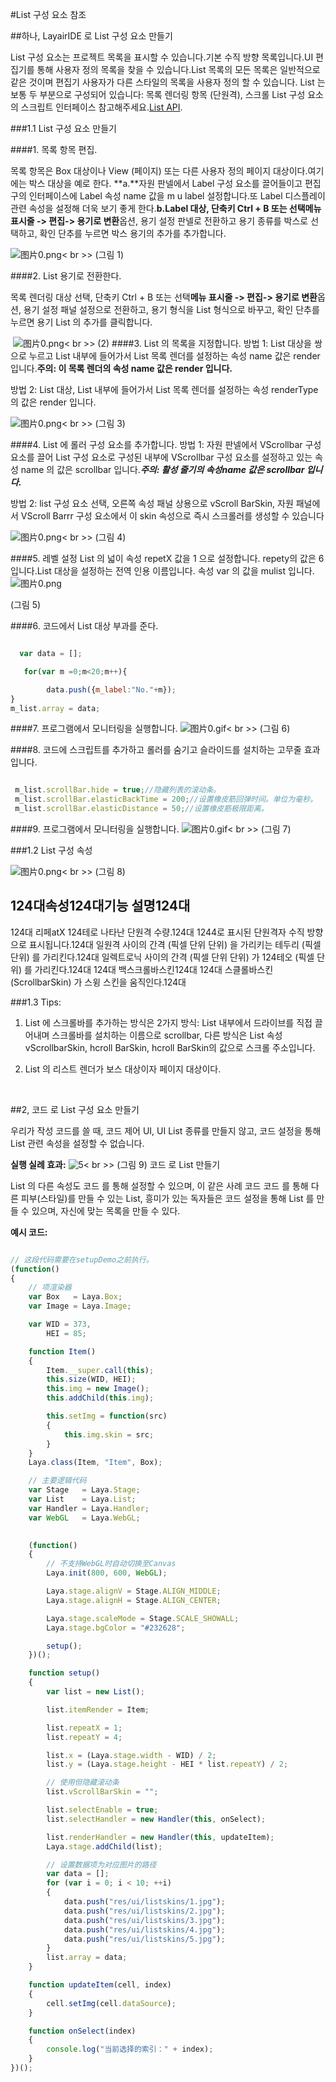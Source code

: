 #List 구성 요소 참조



##하나, LayairIDE 로 List 구성 요소 만들기

List 구성 요소는 프로젝트 목록을 표시할 수 있습니다.기본 수직 방향 목록입니다.UI 편집기를 통해 사용자 정의 목록을 찾을 수 있습니다.List 목록의 모든 목록은 일반적으로 같은 것이며 편집기 사용자가 다른 스타일의 목록을 사용자 정의 할 수 있습니다.
List 는 보통 두 부분으로 구성되어 있습니다: 목록 렌더링 항목 (단원격), 스크롤
List 구성 요소의 스크립트 인터페이스 참고해주세요.[List API](http://layaair.ldc.layabox.com/api/index.html?category=Core&class=laya.ui.List).



 



###1.1 List 구성 요소 만들기

####1. 목록 항목 편집.

목록 항목은 Box 대상이나 View (페이지) 또는 다른 사용자 정의 페이지 대상이다.여기에는 박스 대상을 예로 한다.
​**a.**자원 판넬에서 Label 구성 요소를 끌어들이고 편집구의 인터페이스에 Label 속성 name 값을 m u label 설정합니다.또 Label 디스플레이 관련 속성을 설정해 더욱 보기 좋게 한다.
​**b.**Label 대상, 단축키 Ctrl + B 또는 선택**메뉴 표시줄 -> 편집-> 용기로 변환**옵션, 용기 설정 판넬로 전환하고 용기 종류를 박스로 선택하고, 확인 단추를 누르면 박스 용기의 추가를 추가합니다.

​![图片0.png](img/1.png)< br >>
(그림 1)





 ####2. List 용기로 전환한다.

목록 렌더링 대상 선택, 단축키 Ctrl + B 또는 선택**메뉴 표시줄 -> 편집-> 용기로 변환**옵션, 용기 설정 패널 설정으로 전환하고, 용기 형식을 List 형식으로 바꾸고, 확인 단추를 누르면 용기 List 의 추가를 클릭합니다.

   ​        ![图片0.png](img/2.png)< br >>
(2)
####3. List 의 목록을 지정합니다.
방법 1: List 대상을 쌍으로 누르고 List 내부에 들어가서 List 목록 렌더를 설정하는 속성 name 값은 render 입니다.**주의: 이 목록 렌더의 속성 name 값은 render 입니다.**

방법 2: List 대상, List 내부에 들어가서 List 목록 렌더를 설정하는 속성 renderType 의 값은 render 입니다.


​![图片0.png](img/3.png)< br >>
(그림 3)

####4. List 에 롤러 구성 요소를 추가합니다.
방법 1: 자원 판넬에서 VScrollbar 구성 요소를 끌어 List 구성 요소로 구성된 내부에 VScrollbar 구성 요소를 설정하고 있는 속성 name 의 값은 scrollbar 입니다.***주의: 활성 줄기의 속성name 값은 scrollbar 입니다.***

방법 2: list 구성 요소 선택, 오른쪽 속성 패널 상용으로 vScroll BarSkin, 자원 패널에서 VScroll Barrr 구성 요소에서 이 skin 속성으로 즉시 스크롤러를 생성할 수 있습니다

​![图片0.png](img/4.png)< br >>
(그림 4)

####5. 레벨 설정 List 의 넓이
속성 repetX 값을 1 으로 설정합니다. repety의 값은 6입니다.List 대상을 설정하는 전역 인용 이름입니다. 속성 var 의 값을 mulist 입니다.
​![图片0.png](img/5.png)<br/>

(그림 5)

####6. 코드에서 List 대상 부과를 준다.



```javascript

  var data = [];

   for(var m =0;m<20;m++){

        data.push({m_label:"No."+m});
}
m_list.array = data;
```



####7. 프로그램에서 모니터링을 실행합니다.
​![图片0.gif](gif/1.gif)< br >>
(그림 6)

####8. 코드에 스크립트를 추가하고 롤러를 숨기고 슬라이드를 설치하는 고무줄 효과입니다.

```javascript

 m_list.scrollBar.hide = true;//隐藏列表的滚动条。
 m_list.scrollBar.elasticBackTime = 200;//设置橡皮筋回弹时间。单位为毫秒。
 m_list.scrollBar.elasticDistance = 50;//设置橡皮筋极限距离。
```


####9. 프로그램에서 모니터링을 실행합니다.
​![图片0.gif](gif/1.gif)< br >>
(그림 7)


###1.2 List 구성 속성

​![图片0.png](img/6.png)< br >>
(그림 8)

124대**속성**124대**기능 설명**124대
------------------------------------------------------------------------------------------------------------------------------------------------------------------------------------------------------------
124대 리페atX 124테로 나타난 단원격 수량.124대
1244로 표시된 단원격자 수직 방향으로 표시됩니다.124대
일원격 사이의 간격 (픽셀 단위 단위) 을 가리키는 테두리 (픽셀 단위) 를 가리킨다.124대
일렉트로닉 사이의 간격 (픽셀 단위 단위) 가 124테오 (픽셀 단위) 를 가리킨다.124대
124대 백스크롤바스킨124대
124대 스클롤바스킨 (ScrollbarSkin) 가 스윙 스킨을 움직인다.124대



  



###1.3 Tips:

1. List 에 스크롤바를 추가하는 방식은 2가지 방식: List 내부에서 드라이브를 직접 끌어내며 스크롤바를 설치하는 이름으로 scrollbar, 다른 방식은 List 속성 vScrollbarSkin, hcroll BarSkin, hcroll BarSkin의 값으로 스크롤 주소입니다.

2. List 의 리스트 렌더가 보스 대상이자 페이지 대상이다.

​


##2, 코드 로 List 구성 요소 만들기

우리가 작성 코드를 쓸 때, 코드 제어 UI, UI List 종류를 만들지 않고, 코드 설정을 통해 List 관련 속성을 설정할 수 없습니다.

**실행 실례 효과:**
​![5](gif/3.gif)< br >>
(그림 9) 코드 로 List 만들기

List 의 다른 속성도 코드 를 통해 설정할 수 있으며, 이 같은 사례 코드 코드 를 통해 다른 피부(스타일)를 만들 수 있는 List, 흥미가 있는 독자들은 코드 설정을 통해 List 를 만들 수 있으며, 자신에 맞는 목록을 만들 수 있다.

**예시 코드:**


```javascript

// 这段代码需要在setupDemo之前执行。
(function()
{
	// 项渲染器
	var Box   = Laya.Box;
	var Image = Laya.Image;

	var WID = 373,
		HEI = 85;

	function Item()
	{
		Item.__super.call(this);
		this.size(WID, HEI);
		this.img = new Image();
		this.addChild(this.img);

		this.setImg = function(src)
		{
			this.img.skin = src;
		}
	}
	Laya.class(Item, "Item", Box);

	// 主要逻辑代码
	var Stage   = Laya.Stage;
	var List    = Laya.List;
	var Handler = Laya.Handler;
	var WebGL   = Laya.WebGL;
	

	(function()
	{
		// 不支持WebGL时自动切换至Canvas
		Laya.init(800, 600, WebGL);

		Laya.stage.alignV = Stage.ALIGN_MIDDLE;
		Laya.stage.alignH = Stage.ALIGN_CENTER;

		Laya.stage.scaleMode = Stage.SCALE_SHOWALL;
		Laya.stage.bgColor = "#232628";

		setup();
	})();

	function setup()
	{
		var list = new List();

		list.itemRender = Item;

		list.repeatX = 1;
		list.repeatY = 4;

		list.x = (Laya.stage.width - WID) / 2;
		list.y = (Laya.stage.height - HEI * list.repeatY) / 2;

		// 使用但隐藏滚动条
		list.vScrollBarSkin = "";

		list.selectEnable = true;
		list.selectHandler = new Handler(this, onSelect);

		list.renderHandler = new Handler(this, updateItem);
		Laya.stage.addChild(list);

		// 设置数据项为对应图片的路径
		var data = [];
		for (var i = 0; i < 10; ++i)
		{
			data.push("res/ui/listskins/1.jpg");
			data.push("res/ui/listskins/2.jpg");
			data.push("res/ui/listskins/3.jpg");
			data.push("res/ui/listskins/4.jpg");
			data.push("res/ui/listskins/5.jpg");
		}
		list.array = data;
	}

	function updateItem(cell, index)
	{
		cell.setImg(cell.dataSource);
	}

	function onSelect(index)
	{
		console.log("当前选择的索引：" + index);
	}
})();
```


